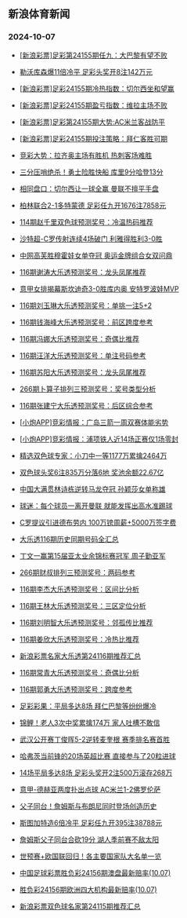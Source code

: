 ## 新浪体育新闻 
### 2024-10-07

+ [[新浪彩票]足彩第24155期任九：大巴黎有望不败](https://sports.sina.com.cn/l/2024-10-06/doc-incrqihw9451843.shtml)

+ [勒沃库森爆11倍冷平 足彩头奖开8注142万元](https://sports.sina.com.cn/l/2024-10-06/doc-incrqiia5833140.shtml)

+ [[新浪彩票]足彩24155期冷热指数：切尔西坐和望赢](https://sports.sina.com.cn/l/2024-10-06/doc-incrqihw9453741.shtml)

+ [[新浪彩票]足彩24155期盈亏指数：维拉主场不败](https://sports.sina.com.cn/l/2024-10-06/doc-incrqihw9453149.shtml)

+ [[新浪彩票]足彩第24155期大势:AC米兰客战防平](https://sports.sina.com.cn/l/2024-10-06/doc-incrqihy6227824.shtml)

+ [[新浪彩票]足彩24155期投注策略：拜仁客胜可期](https://sports.sina.com.cn/l/2024-10-06/doc-incrqiie2615078.shtml)

+ [竞彩大势：拉齐奥主场有胜机 热刺客场难胜](https://sports.sina.com.cn/l/2024-10-06/doc-incrqiia5833814.shtml)

+ [三分压哨绝杀！勇士险胜快船 库里9分哈登13分](https://sports.sina.com.cn/basketball/nba/2024-10-06/doc-incrqtwy2453195.shtml)

+ [相同盘口：切尔西让一球全赢 曼联不擅平手盘](https://sports.sina.com.cn/l/2024-10-06/doc-incrqpqu9338584.shtml)

+ [柏林联合2-1多特蒙德 足彩任九开1676注7858元](https://sports.sina.com.cn/l/2024-10-06/doc-incrqpqy5755560.shtml)

+ [114期赵千里双色球预测奖号：冷温热码推荐](https://sports.sina.com.cn/l/2024-10-06/doc-incrqtwu6010954.shtml)

+ [沙特超-C罗传射连续4场破门 利雅得胜利3-0胜](https://sports.sina.com.cn/global/others/2024-10-06/doc-incrqpqu9334492.shtml)

+ [中网高芙胜穆霍娃女单夺冠 奥运金牌组合女双问鼎](https://sports.sina.com.cn/tennis/wta/2024-10-06/doc-incrrrav2322475.shtml)

+ [116期谢涛大乐透预测奖号：龙头凤尾推荐](https://sports.sina.com.cn/l/2024-10-06/doc-incrqyew2343516.shtml)

+ [意甲女排揭幕斯坎迪奇3-0胜库内奥 安特罗波娃MVP](https://sports.sina.com.cn/others/volleyball/2024-10-06/doc-incrqpqu9331193.shtml)

+ [116期刘玉琳大乐透预测奖号：单挑一注5+2](https://sports.sina.com.cn/l/2024-10-06/doc-incrqyez3028030.shtml)

+ [116期钱海峰大乐透预测奖号：前区跨度参考](https://sports.sina.com.cn/l/2024-10-06/doc-incrqyew2343384.shtml)

+ [116期冯娜大乐透预测奖号：奇偶比推荐](https://sports.sina.com.cn/l/2024-10-06/doc-incrqyez3027897.shtml)

+ [116期汪洋大乐透预测奖号：单注号码参考](https://sports.sina.com.cn/l/2024-10-06/doc-incrqyeu5565994.shtml)

+ [116期苏阳大乐透预测奖号：龙头凤尾推荐](https://sports.sina.com.cn/l/2024-10-06/doc-incrqyeq9141244.shtml)

+ [266期卜算子排列三预测奖号：奖号类型分析](https://sports.sina.com.cn/l/2024-10-06/doc-incrqyew2339457.shtml)

+ [116期张建宁大乐透预测奖号：后区综合参考](https://sports.sina.com.cn/l/2024-10-06/doc-incrqyfc2675315.shtml)

+ [[小炮APP]竞彩情报：广岛三箭一周双赛体能劣势](https://sports.sina.com.cn/l/2024-10-06/doc-incrqpqu9345963.shtml)

+ [[小炮APP]竞彩情报：浦项铁人近14场正赛仅1场零封](https://sports.sina.com.cn/l/2024-10-06/doc-incrqpra2520171.shtml)

+ [精选双色球专家：小刀中一等1177万累擒2464万](https://sports.sina.com.cn/l/2024-10-06/doc-incrqpra2522665.shtml)

+ [双色球头奖6注835万分落6地 奖池余额22.67亿](https://sports.sina.com.cn/l/2024-10-06/doc-incrrraw9107495.shtml)

+ [中国大满贯林诗栋逆转马龙夺冠 孙颖莎女单称雄](https://sports.sina.com.cn/others/pingpang/2024-10-06/doc-incrrraw9103482.shtml)

+ [球迷：每个球员一离开曼联 就能发挥出高水准踢球](https://sports.sina.com.cn/g/pl/2024-10-06/doc-incrrenx2901085.shtml)

+ [C罗提议引进德布劳内 100万镑周薪+5000万签字费](https://sports.sina.com.cn/global/others/2024-10-06/doc-incrrenx2901330.shtml)

+ [大乐透116期历史同期号码全汇总](https://sports.sina.com.cn/l/2024-10-06/doc-incrqyex6252306.shtml)

+ [丁文一赢第15届亚太业余锦标赛冠军 周子勤亚军](https://sports.sina.com.cn/golf/pgatour/2024-10-06/doc-incrrepa9327856.shtml)

+ [266期财叔排列三预测奖号：两码参考](https://sports.sina.com.cn/l/2024-10-06/doc-incrqyew2339237.shtml)

+ [116期李杰大乐透预测奖号：区间比分析](https://sports.sina.com.cn/l/2024-10-06/doc-incrqyeu5565906.shtml)

+ [116期王林大乐透预测奖号：三区定位分析](https://sports.sina.com.cn/l/2024-10-06/doc-incrqyeu5565401.shtml)

+ [116期刘明智大乐透预测奖号：邻孤传比推荐](https://sports.sina.com.cn/l/2024-10-06/doc-incrqyfc2675618.shtml)

+ [116期姜欣大乐透预测奖号：冷热比推荐](https://sports.sina.com.cn/l/2024-10-06/doc-incrqyew2343238.shtml)

+ [新浪彩票名家大乐透第24116期推荐汇总](https://sports.sina.com.cn/l/2024-10-06/doc-incrrenv6123088.shtml)

+ [116期常青大乐透预测奖号：奇偶比分析](https://sports.sina.com.cn/l/2024-10-06/doc-incrqyeu5566129.shtml)

+ [116期郭勇大乐透预测奖号：跨度参考](https://sports.sina.com.cn/l/2024-10-06/doc-incrqyeu5565751.shtml)

+ [足彩彩果：平局多达8场 拜仁巴黎等纷纷爆冷](https://sports.sina.com.cn/l/2024-10-07/doc-incrsnhn8662212.shtml)

+ [锦鲤！老人3次中奖累擒174万 家人吐槽不敢信](https://sports.sina.com.cn/l/2024-10-07/doc-incrsnhm1882803.shtml)

+ [武汉公开赛丁俊晖5-2逆转麦奎根 赛季排名赛首胜](https://sports.sina.com.cn/others/snooker/2024-10-06/doc-incrrrav2336592.shtml)

+ [哈弗茨当前锋的20场英超比赛 直接参与了20粒进球](https://sports.sina.com.cn/g/pl/2024-10-06/doc-incrrepa9325684.shtml)

+ [14场平局多达8场 足彩头奖开2注500万滚存268万](https://sports.sina.com.cn/l/2024-10-07/doc-incrsnhn8662212.shtml)

+ [意甲-德赫亚两度扑出点球 AC米兰1-2佛罗伦萨](https://sports.sina.com.cn/g/pl/2024-10-07/doc-incrssqi1771932.shtml)

+ [父子同台！詹姆斯与布朗尼同时登场创造历史](https://sports.sina.com.cn/basketball/nba/2024-10-07/doc-incrswwf1660517.shtml)

+ [斯图加特造6倍冷平 足彩任九开395注38788元](https://sports.sina.com.cn/l/2024-10-07/doc-incrswwc2017612.shtml)

+ [詹姆斯父子同台合砍19分 湖人季前赛不敌太阳](https://sports.sina.com.cn/basketball/nba/2024-10-07/doc-incrtccz1911008.shtml)

+ [世预赛+欧国联回归！各主要国家队大名单一览](https://sports.sina.com.cn/l/2024-10-07/doc-incrswwh8436562.shtml)

+ [中国足球彩票胜负彩24156期澳盘最新赔率(10.07)](https://sports.sina.com.cn/l/2024-10-07/doc-incrssqi1771339.shtml)

+ [胜负彩24156期欧洲四大机构最新赔率(10.07)](https://sports.sina.com.cn/l/2024-10-07/doc-incrssqk8548663.shtml)

+ [新浪彩票双色球名家第24115期推荐汇总](https://sports.sina.com.cn/l/2024-10-07/doc-incrtimv5030896.shtml)

